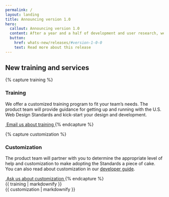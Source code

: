 ```yaml
---
permalink: /
layout: landing
title: Announcing version 1.0
hero:
  callout: Announcing version 1.0
  content: After a year and a half of development and user research, we’re officially launching version 1.0 of the U.S. Web Design Standards. Please explore the site, read our research and documentation, use our code, and join the community!
  button:
    href: whats-new/releases/#version-1-0-0
    text: Read more about this release
---
```


## New training and services

{% capture training %}
### Training

We offer a customized training program to fit your team’s needs. The
product team will provide guidance for getting up and running with
the U.S. Web Design Standards and kick-start your design and
development.

<a href="mailto:uswebdesignstandards@gsa.gov" class="usa-button cta">
  <img src="{{ site.baseurl }}/img/logo-email.png" alt="">
  Email us about training
</a>
{% endcapture %}

{% capture customization %}
### Customization

The product team will partner with you to determine the appropriate
level of help and customization to make adopting the Standards a
piece of cake. You can also read about customization in our
[developer guide](getting-started/developers/#customization-and-theming).

<a href="mailto:uswebdesignstandards@gsa.gov" class="usa-button cta">
  <img src="{{ site.baseurl }}/img/logo-email.png" alt="">
  Ask us about customization
</a>
{% endcapture %}

<div class="usa-grid-full">
  <div class="usa-width-one-half">
    {{ training | markdownify }}
  </div>
  <div class="usa-width-one-half">
    {{ customization | markdownify }}
  </div>
</div>
